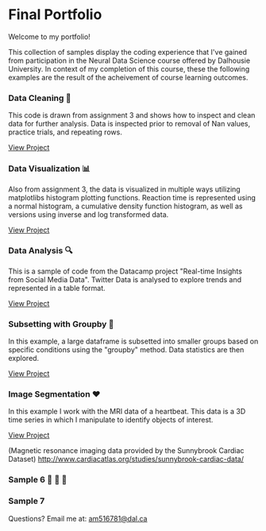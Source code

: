 # Final Portfolio
Welcome to my portfolio!

This collection of samples display the coding experience that I've gained from participation in the Neural Data Science course offered by Dalhousie University. 
In context of my completion of this course, these the following examples are the result of the acheivement of course learning outcomes.


### Data Cleaning :bathtub:
This code is drawn from assignment 3 and shows how to inspect and clean data for further analysis. Data is inspected prior to removal of Nan values, practice trials, and repeating rows.

[View Project](clean.md)


### Data Visualization :bar_chart:
Also from assignment 3, the data is visualized in multiple ways utilizing matplotlibs histogram plotting functions. Reaction time is represented using a normal histogram, a cumulative density function histogram, as well as versions using inverse and log transformed data.

[View Project](hist.md)

### Data Analysis :mag:
This is a sample of code from the Datacamp project "Real-time Insights from Social Media Data". Twitter Data is analysed to explore trends and represented in a table format. 

[View Project](twitter.md)

### Subsetting with Groupby :hocho:
In this example, a large dataframe is subsetted into smaller groups based on specific conditions using the "groupby" method. Data statistics are then explored.

[View Project](group.md)

### Image Segmentation :heart:
In this example I work with the MRI data of a heartbeat. This data is a 3D time series in which I manipulate to identify objects of interest. 

[View Project](mri.md)

(Magnetic resonance imaging data provided by the Sunnybrook Cardiac Dataset) 
http://www.cardiacatlas.org/studies/sunnybrook-cardiac-data/ 


### Sample 6 :microscope:   :open_file_folder:    :paperclip:

### Sample 7



Questions? Email me at:
[am516781@dal.ca](mailto:am516781@dal.ca)
